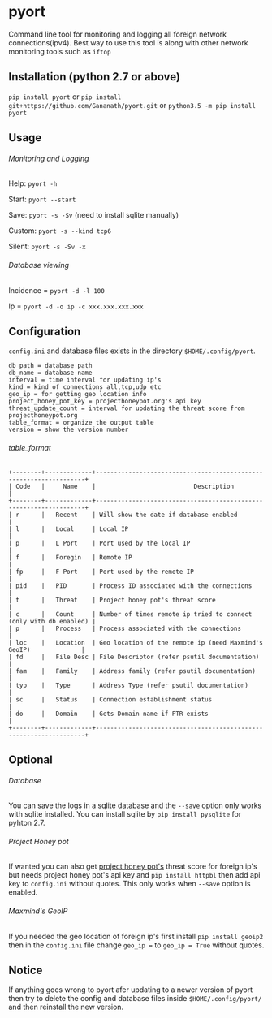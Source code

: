 # pyort
Command line tool for monitoring and logging all foreign network connections(ipv4). Best way to use this tool is along with other network monitoring tools such as `iftop`

## Installation (python 2.7 or above)
`pip install pyort` 
   or 
`pip install git+https://github.com/Gananath/pyort.git`
   or
`python3.5 -m pip install pyort`

 
## Usage

###### Monitoring and Logging
Help: `pyort -h`

Start: `pyort --start`

Save: `pyort -s -Sv` (need to install sqlite manually)

Custom: `pyort -s --kind tcp6`

Silent: `pyort -s -Sv -x`

###### Database viewing 
Incidence = `pyort -d -l 100`

Ip = `pyort -d -o ip -c xxx.xxx.xxx.xxx` 

## Configuration
`config.ini` and database files exists in the directory `$HOME/.config/pyort`. 
```
db_path = database path
db_name = database name
interval = time interval for updating ip's
kind = kind of connections all,tcp,udp etc
geo_ip = for getting geo location info
project_honey_pot_key = projecthoneypot.org's api key
threat_update_count = interval for updating the threat score from projecthoneypot.org
table_format = organize the output table
version = show the version number
```
###### table_format
```
+--------+-------------+-------------------------------------------------------------------+
| Code   |     Name    |                           Description                             |
+--------+-------------+-------------------------------------------------------------------+
| r      |   Recent    | Will show the date if database enabled                            |
| l      |   Local     | Local IP                                                          |
| p      |   L Port    | Port used by the local IP                                         |
| f      |   Foregin   | Remote IP                                                         |
| fp     |   F Port    | Port used by the remote IP                                        |
| pid    |   PID       | Process ID associated with the connections                        |
| t      |   Threat    | Project honey pot's threat score                                  |
| c      |   Count     | Number of times remote ip tried to connect (only with db enabled) |
| p      |   Process   | Process associated with the connections                           |
| loc    |   Location  | Geo location of the remote ip (need Maxmind's GeoIP)              |
| fd     |   File Desc | File Descriptor (refer psutil documentation)                      |
| fam    |   Family    | Address family (refer psutil documentation)                       |
| typ    |   Type      | Address Type (refer psutil documentation)                         |
| sc     |   Status    | Connection establishment status                                   |
| do     |   Domain    | Gets Domain name if PTR exists                                    |
+--------+-------------+-------------------------------------------------------------------+
```
## Optional

###### Database
You can save the logs in a sqlite database and the `--save` option only works with sqlite installed. You can install sqlite by `pip install pysqlite` for pyhton 2.7.

###### Project Honey pot
If wanted you can also get [project honey pot's](https://www.projecthoneypot.org/) threat score for foreign ip's but needs project honey pot's api key and `pip install httpbl` then add api key to `config.ini` without quotes. This only works when `--save` option is enabled.

###### Maxmind's GeoIP
If you needed the geo location of foreign ip's first install `pip install geoip2` then in the `config.ini` file change `geo_ip =` to `geo_ip = True` without quotes.

## Notice
If anything goes wrong to pyort afer updating to a newer version of pyort then try to delete the config and database files inside `$HOME/.config/pyort/` and then reinstall the new version.
